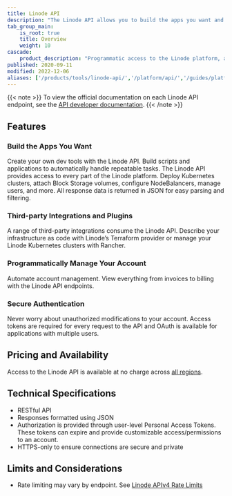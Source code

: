 ```yaml
---
title: Linode API
description: "The Linode API allows you to build the apps you want and programmitically manage your account. It offers secure authentication and third-party integrations and plugins."
tab_group_main:
    is_root: true
    title: Overview
    weight: 10
cascade:
    product_description: "Programmatic access to the Linode platform, allowing you to automate tasks through a fully-documented REST API."
published: 2020-09-11
modified: 2022-12-06
aliases: ['/products/tools/linode-api/','/platform/api/','/guides/platform/api/']
---
```


{{< note >}}
To view the official documentation on each Linode API endpoint, see the [API developer documentation](/docs/api/).
{{< /note >}}

## Features

### Build the Apps You Want

Create your own dev tools with the Linode API. Build scripts and applications to automatically handle repeatable tasks. The Linode API provides access to every part of the Linode platform. Deploy Kubernetes clusters, attach Block Storage volumes, configure NodeBalancers, manage users, and more. All response data is returned in JSON for easy parsing and filtering.

### Third-party Integrations and Plugins

A range of third-party integrations consume the Linode API. Describe your infrastructure as code with Linode’s Terraform provider or manage your Linode Kubernetes clusters with Rancher.

### Programmatically Manage Your Account

Automate account management. View everything from invoices to billing with the Linode API endpoints.

### Secure Authentication

Never worry about unauthorized modifications to your account. Access tokens are required for every request to the API and OAuth is available for applications with multiple users.

## Pricing and Availability

Access to the Linode API is available at no charge across [all regions](https://www.linode.com/global-infrastructure/).

## Technical Specifications

- RESTful API
- Responses formatted using JSON
- Authorization is provided through user-level Personal Access Tokens. These tokens can expire and provide customizable access/permissions to an account.
- HTTPS-only to ensure connections are secure and private

## Limits and Considerations

- Rate limiting may vary by endpoint. See [Linode APIv4 Rate Limits](/docs/api/#linode-apiv4-rate-limits)